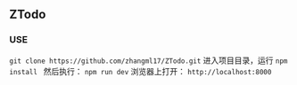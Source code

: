 ## ZTodo
### USE
`git clone https://github.com/zhangml17/ZTodo.git`
进入项目目录，运行
`npm install `
然后执行：
`npm run dev`
浏览器上打开：
`http://localhost:8000`